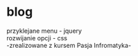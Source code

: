 # blog
przyklejane menu - jquery<br>
rozwijanie opcji - css<br>
-zrealizowane z kursem Pasja Infromatyka-
